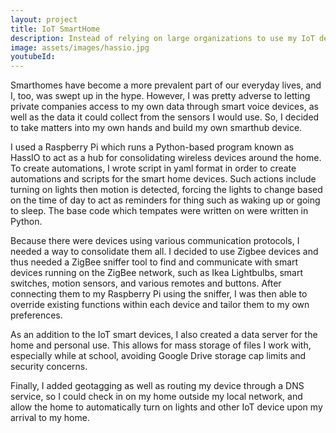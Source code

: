 ```yaml
---
layout: project
title: IoT SmartHome
description: Instead of relying on large organizations to use my IoT devices, I decided to consolidate and control them on my own.
image: assets/images/hassio.jpg
youtubeId: 
---
```


Smarthomes have become a more prevalent part of our everyday lives, and I, too, was swept up in the hype. However, I was pretty adverse to letting private companies access to my own data through smart voice devices, as well as the data it could collect from the sensors I would use. So,
I decided to take matters into my own hands and build my own smarthub device. 

I used a Raspberry Pi which runs a Python-based program known as HassIO to act as a hub for consolidating wireless devices around the home. 
To create automations, I wrote script in yaml format in order to create automations and scripts for the smart home devices. Such actions include turning on lights then motion is detected, forcing the lights to change based on the time of day to act as reminders for thing such as waking up or going to sleep. 
The base code which tempates were written on were written in Python.

Because there were devices using various communication protocols, I needed a way to consolidate them all. I decided to use Zigbee devices and thus needed a ZigBee sniffer tool to find and communicate with smart devices running on the ZigBee network, such as Ikea Lightbulbs, smart switches, motion sensors, and various remotes and buttons.
After connecting them to my Raspberry Pi using the sniffer, I was then able to override existing functions within each device and tailor them to my own preferences.

As an addition to the IoT smart devices, I also created a data server for the home and personal use. This allows for mass storage of files I work with, especially while at school, avoiding Google Drive storage cap limits and security concerns.

Finally, I added geotagging as well as routing my device through a DNS service, so I could check in on my home outside my local network, and allow the home to automatically turn on lights and other IoT device upon my arrival to my home.

